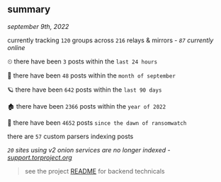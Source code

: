 
## summary
_september 9th, 2022_

currently tracking `120` groups across `216` relays & mirrors - _`87` currently online_

⏲ there have been `3` posts within the `last 24 hours`

🦈 there have been `48` posts within the `month of september`

🪐 there have been `642` posts within the `last 90 days`

🏚 there have been `2366` posts within the `year of 2022`

🦕 there have been `4652` posts `since the dawn of ransomwatch`

there are `57` custom parsers indexing posts

_`20` sites using v2 onion services are no longer indexed - [support.torproject.org](https://support.torproject.org/onionservices/v2-deprecation/)_

> see the project [README](https://github.com/joshhighet/ransomwatch#ransomwatch--) for backend technicals
